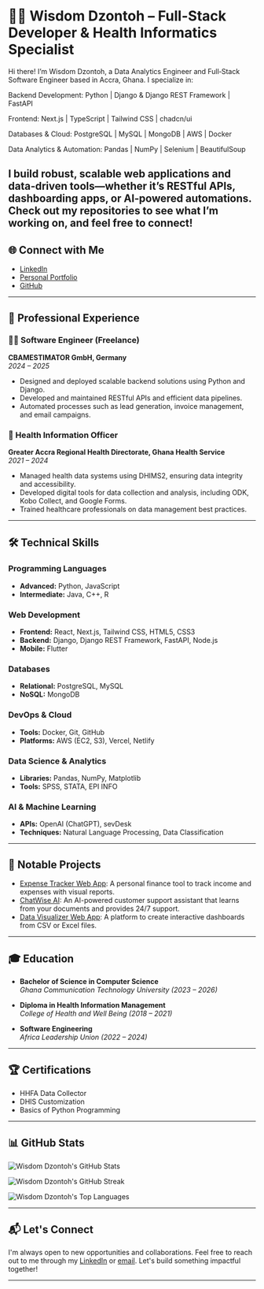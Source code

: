 # 👨‍💻 Wisdom Dzontoh – Full-Stack Developer & Health Informatics Specialist

Hi there! I’m Wisdom Dzontoh, a Data Analytics Engineer and Full‑Stack Software Engineer based in Accra, Ghana. I specialize in:

Backend Development: Python | Django & Django REST Framework | FastAPI

Frontend: Next.js | TypeScript | Tailwind CSS | chadcn/ui

Databases & Cloud: PostgreSQL | MySQL | MongoDB | AWS | Docker

Data Analytics & Automation: Pandas | NumPy | Selenium | BeautifulSoup

I build robust, scalable web applications and data‑driven tools—whether it’s RESTful APIs, dashboarding apps, or AI‑powered automations. Check out my repositories to see what I’m working on, and feel free to connect!
---

## 🌐 Connect with Me

- [LinkedIn](https://www.linkedin.com/in/wisdom-dzontoh-563430195/)
- [Personal Portfolio](https://wisdomdzontoh.vercel.app/)
- [GitHub](https://github.com/wisdomdzontoh)

---

## 💼 Professional Experience


### 🧑‍💻 Software Engineer (Freelance)
**CBAMESTIMATOR GmbH, Germany**  
*2024 – 2025*

- Designed and deployed scalable backend solutions using Python and Django.
- Developed and maintained RESTful APIs and efficient data pipelines.
- Automated processes such as lead generation, invoice management, and email campaigns.


### 🏥 Health Information Officer
**Greater Accra Regional Health Directorate, Ghana Health Service**  
*2021 – 2024*

- Managed health data systems using DHIMS2, ensuring data integrity and accessibility.
- Developed digital tools for data collection and analysis, including ODK, Kobo Collect, and Google Forms.
- Trained healthcare professionals on data management best practices.

---

## 🛠️ Technical Skills

### Programming Languages

- **Advanced:** Python, JavaScript
- **Intermediate:** Java, C++, R

### Web Development

- **Frontend:** React, Next.js, Tailwind CSS, HTML5, CSS3
- **Backend:** Django, Django REST Framework, FastAPI, Node.js
- **Mobile:** Flutter

### Databases

- **Relational:** PostgreSQL, MySQL
- **NoSQL:** MongoDB

### DevOps & Cloud

- **Tools:** Docker, Git, GitHub
- **Platforms:** AWS (EC2, S3), Vercel, Netlify

### Data Science & Analytics

- **Libraries:** Pandas, NumPy, Matplotlib
- **Tools:** SPSS, STATA, EPI INFO

### AI & Machine Learning

- **APIs:** OpenAI (ChatGPT), sevDesk
- **Techniques:** Natural Language Processing, Data Classification

---

## 📂 Notable Projects

- [Expense Tracker Web App](https://expenses-tracker-eosin-one.vercel.app/): A personal finance tool to track income and expenses with visual reports.
- [ChatWise AI](https://chatwise-ai.vercel.app/): An AI-powered customer support assistant that learns from your documents and provides 24/7 support.
- [Data Visualizer Web App](https://github.com/wisdomdzontoh/dataviz-frontend): A platform to create interactive dashboards from CSV or Excel files.

---

## 🎓 Education

- **Bachelor of Science in Computer Science**  
  *Ghana Communication Technology University (2023 – 2026)*

- **Diploma in Health Information Management**  
  *College of Health and Well Being (2018 – 2021)*

- **Software Engineering**  
  *Africa Leadership Union (2022 – 2024)*

---

## 🏆 Certifications

- HHFA Data Collector
- DHIS Customization
- Basics of Python Programming

---

## 📊 GitHub Stats

![Wisdom Dzontoh's GitHub Stats](https://github-readme-stats.vercel.app/api?username=wisdomdzontoh&theme=dark&hide_border=false&include_all_commits=false&count_private=false)

![Wisdom Dzontoh's GitHub Streak](https://github-readme-streak-stats.herokuapp.com/?user=wisdomdzontoh&theme=dark&hide_border=false)

![Wisdom Dzontoh's Top Languages](https://github-readme-stats.vercel.app/api/top-langs/?username=wisdomdzontoh&theme=dark&hide_border=false&include_all_commits=false&count_private=false&layout=compact)

---

## 📬 Let's Connect

I'm always open to new opportunities and collaborations. Feel free to reach out to me through my [LinkedIn](https://www.linkedin.com/in/wisdom-dzontoh-563430195/) or [email](mailto:wisdomdzontoh@gmail.com). Let's build something impactful together!

---
